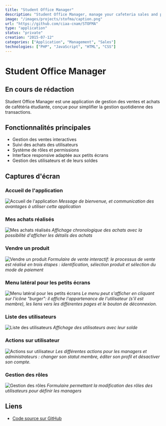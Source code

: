 ```yaml
---
title: "Student Office Manager"
description: "Student Office Manager, manage your cafeteria sales and purchases easily."
image: "/images/projects/stofma/caption.png"
url: "https://github.com/ciaa-cnam/STOFMA"
type: "application"
status: "private"
creation: "2015-07-12"
categories: ["Application", "Management", "Sales"]
technologies: ["PHP", "JavaScript", "HTML", "CSS"]
---
```


# Student Office Manager

## En cours de rédaction

Student Office Manager est une application de gestion des ventes et achats de cafétéria étudiante, conçue pour simplifier la gestion quotidienne des transactions.

## Fonctionnalités principales

- Gestion des ventes interactives
- Suivi des achats des utilisateurs
- Système de rôles et permissions
- Interface responsive adaptée aux petits écrans
- Gestion des utilisateurs et de leurs soldes

## Captures d'écran

### Accueil de l'application
![Accueil de l'application](/images/projects/stofma/stofma-accueil.png)
*Message de bienvenue, et communication des avantages à utiliser cette application*

### Mes achats réalisés
![Mes achats réalisés](/images/projects/stofma/stofma-mesachats.png)
*Affichage chronologique des achats avec la possibilité d'afficher les détails des achats*

### Vendre un produit
![Vendre un produit](/images/projects/stofma/stofma-vente.png)
*Formulaire de vente interactif: le processus de vente est réalisé en trois étapes : identification, sélection produit et sélection du mode de paiement*

### Menu latéral pour les petits écrans
![Menu latéral pour les petits écrans](/images/projects/stofma/stofma-menulateral.png)
*Le menu peut s'afficher en cliquant sur l'icône "burger": il affiche l'appartenance de l'utilisateur (s'il est membre), les liens vers les différentes pages et le bouton de déconnexion.*

### Liste des utilisateurs
![Liste des utilisateurs](/images/projects/stofma/stofma-utilisateur.png)
*Affichage des utilisateurs avec leur solde*

### Actions sur utilisateur
![Actions sur utilisateur](/images/projects/stofma/stofma-action-utilisateur.png)
*Les différentes actions pour les managers et administrateurs : changer son statut membre, éditer son profil et désactiver son compte.*

### Gestion des rôles
![Gestion des rôles](/images/projects/stofma/stofma-roles.png)
*Formulaire permettant la modification des rôles des utilisateurs pour définir les managers*

## Liens

- [Code source sur GitHub](https://github.com/ciaa-cnam/STOFMA)
